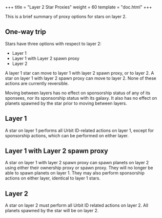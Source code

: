 +++
title = "Layer 2 Star Proxies"
weight = 60
template = "doc.html"
+++

This is a brief summary of proxy options for stars on layer 2.

## One-way trip

Stars have three options with respect to layer 2:
 - Layer 1
 - Layer 1 with Layer 2 spawn proxy
 - Layer 2

A layer 1 star can move to layer 1 with layer 2 spawn proxy, or to layer 2. A
star on layer 1 with layer 2 spawn proxy can move to layer 2. None of these
actions are currently reversible.

Moving between layers has no effect on sponsorship status of any of its
sponsees, nor its sponsorship status with its galaxy. It also has no effect on
planets spawned by the star prior to moving between layers.

## Layer 1

A star on layer 1 performs all Urbit ID-related actions on layer 1, except for
sponsorship actions, which can be performed on either layer.

## Layer 1 with Layer 2 spawn proxy

A star on layer 1 with layer 2 spawn proxy can spawn planets on layer 2 using
either their ownership proxy or spawn proxy. They will no longer be able to
spawn planets on layer 1. They may also perform sponsorship actions on either
layer, identical to layer 1 stars.

## Layer 2

A star on layer 2 must perform all Urbit ID related actions on layer 2. All
planets spawned by the star will be on layer 2.

